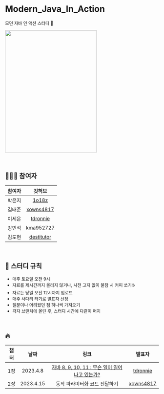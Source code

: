 # Modern_Java_In_Action
모던 자바 인 액션 스터디 📒

<img src="https://user-images.githubusercontent.com/66556716/229256817-cd5f3ecc-2c69-4c9e-8cb3-39eeeb091b90.jpeg" width="300" height="400"/>

&nbsp;
&nbsp;

## 🧑🏻‍💻 참여자  

|참여자|깃허브|
|:---:|:---:|
|박은지|[1o18z](https://github.com/1o18z)|
|김태준|[xowns4817](https://github.com/xowns4817)|
|이세은|[tdronnie](https://github.com/tdronnie)|
|강민석|[kma952727](https://github.com/kma952727)|
|김도현|[destitutor](https://github.com/destitutor)|


&nbsp;
&nbsp;

## 📒 스터디 규칙

- 매주 토요일 오전 9시  
- 자료를 제시간까지 올리지 않거나, 사전 고지 없이 불참 시 커피 쏘기☕️  
- 자료는 당일 오전 12시까지 업로드  
- 매주 사다리 타기로 발표자 선정  
- 질문이나 어려웠던 점 하나씩 가져오기
- 각자 브랜치에 올린 후, 스터디 시간에 다같이 머지  


&nbsp;


## 🔥  


|챕터|날짜|링크|발표자|
|:---:|:---:|:---:|:---:|
|1장|2023.4.8|[자바 8, 9, 10, 11 : 무슨 일이 일어나고 있는가?](https://github.com/tdronnie/Modern_Java_In_Action/blob/e90402136189788ebcabc71a3836c31013b97ca9/1%EC%9E%A5/%EC%9D%B4%EC%84%B8%EC%9D%80_1%EC%9E%A5.md)|[tdronnie](https://github.com/tdronnie)|
|2장|2023.4.15|동작 파라미터화 코드 전달하기|[xowns4817](https://github.com/xowns4817)|

